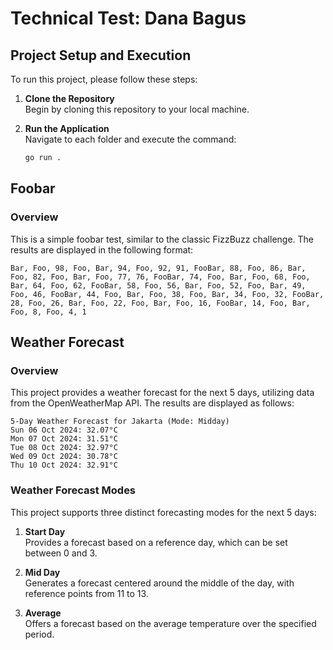 # Technical Test: Dana Bagus

## Project Setup and Execution

To run this project, please follow these steps:

1. **Clone the Repository**  
   Begin by cloning this repository to your local machine.

2. **Run the Application**  
   Navigate to each folder and execute the command:
   ```bash
   go run .
   ```

## Foobar

### Overview

This is a simple foobar test, similar to the classic FizzBuzz challenge. The results are displayed in the following format:

```
Bar, Foo, 98, Foo, Bar, 94, Foo, 92, 91, FooBar, 88, Foo, 86, Bar, Foo, 82, Foo, Bar, Foo, 77, 76, FooBar, 74, Foo, Bar, Foo, 68, Foo, Bar, 64, Foo, 62, FooBar, 58, Foo, 56, Bar, Foo, 52, Foo, Bar, 49, Foo, 46, FooBar, 44, Foo, Bar, Foo, 38, Foo, Bar, 34, Foo, 32, FooBar, 28, Foo, 26, Bar, Foo, 22, Foo, Bar, Foo, 16, FooBar, 14, Foo, Bar, Foo, 8, Foo, 4, 1
```

## Weather Forecast

### Overview

This project provides a weather forecast for the next 5 days, utilizing data from the OpenWeatherMap API. The results are displayed as follows:

```
5-Day Weather Forecast for Jakarta (Mode: Midday)
Sun 06 Oct 2024: 32.07°C
Mon 07 Oct 2024: 31.51°C
Tue 08 Oct 2024: 32.97°C
Wed 09 Oct 2024: 30.78°C
Thu 10 Oct 2024: 32.91°C
```

### Weather Forecast Modes

This project supports three distinct forecasting modes for the next 5 days:

1. **Start Day**  
   Provides a forecast based on a reference day, which can be set between 0 and 3.

2. **Mid Day**  
   Generates a forecast centered around the middle of the day, with reference points from 11 to 13.

3. **Average**  
   Offers a forecast based on the average temperature over the specified period.
